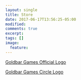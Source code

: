 ```yaml
---
layout: single
title: Store
date: 2017-06-17T13:56:25-05:00
modified:
comments: true
excerpt:
tags: []
image:
  feature:
---
```


[Goldbar Games Official Logo](https://teespring.com/goldbar-games-logo)

[Goldbar Games Circle Logo](https://teespring.com/goldbar-games-circle-logo)